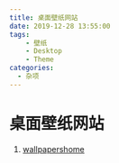 ```yaml
---
title: 桌面壁纸网站
date: 2019-12-28 13:55:00
tags:
    - 壁纸
    - Desktop
    - Theme
categories:
  - 杂项
---
```

# 桌面壁纸网站

1. [wallpapershome](https://wallpapershome.com/)

